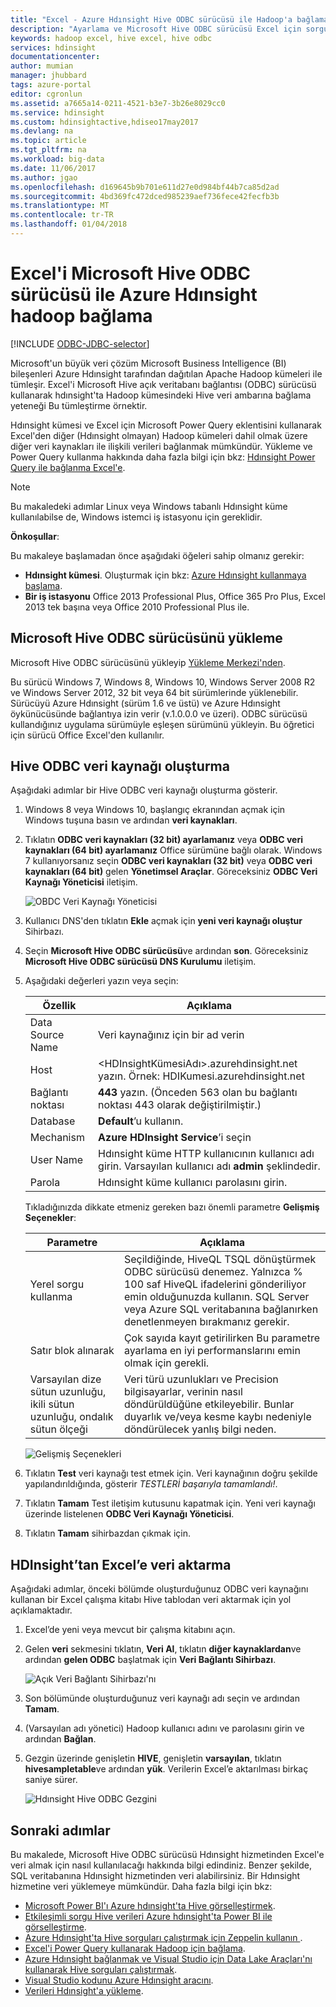 ```yaml
---
title: "Excel - Azure Hdınsight Hive ODBC sürücüsü ile Hadoop'a bağlama | Microsoft Docs"
description: "Ayarlama ve Microsoft Hive ODBC sürücüsü Excel için sorgu verilere Hdınsight kümelerinde Microsoft Excel'den nasıl kullanılacağını öğrenin."
keywords: hadoop excel, hive excel, hive odbc
services: hdinsight
documentationcenter: 
author: mumian
manager: jhubbard
tags: azure-portal
editor: cgronlun
ms.assetid: a7665a14-0211-4521-b3e7-3b26e8029cc0
ms.service: hdinsight
ms.custom: hdinsightactive,hdiseo17may2017
ms.devlang: na
ms.topic: article
ms.tgt_pltfrm: na
ms.workload: big-data
ms.date: 11/06/2017
ms.author: jgao
ms.openlocfilehash: d169645b9b701e611d27e0d984bf44b7ca85d2ad
ms.sourcegitcommit: 4bd369fc472dced985239aef736fece42fecfb3b
ms.translationtype: MT
ms.contentlocale: tr-TR
ms.lasthandoff: 01/04/2018
---
```

# <a name="connect-excel-to-hadoop-in-azure-hdinsight-with-the-microsoft-hive-odbc-driver"></a>Excel'i Microsoft Hive ODBC sürücüsü ile Azure Hdınsight hadoop bağlama

[!INCLUDE [ODBC-JDBC-selector](../../../includes/hdinsight-selector-odbc-jdbc.md)]

Microsoft'un büyük veri çözüm Microsoft Business Intelligence (BI) bileşenleri Azure Hdınsight tarafından dağıtılan Apache Hadoop kümeleri ile tümleşir. Excel'i Microsoft Hive açık veritabanı bağlantısı (ODBC) sürücüsü kullanarak hdınsight'ta Hadoop kümesindeki Hive veri ambarına bağlama yeteneği Bu tümleştirme örnektir.

Hdınsight kümesi ve Excel için Microsoft Power Query eklentisini kullanarak Excel'den diğer (Hdınsight olmayan) Hadoop kümeleri dahil olmak üzere diğer veri kaynakları ile ilişkili verileri bağlanmak mümkündür. Yükleme ve Power Query kullanma hakkında daha fazla bilgi için bkz: [Hdınsight Power Query ile bağlanma Excel'e][hdinsight-power-query].

> [!NOTE]
> Bu makaledeki adımlar Linux veya Windows tabanlı Hdınsight küme kullanılabilse de, Windows istemci iş istasyonu için gereklidir.
> 
> 

**Önkoşullar**:

Bu makaleye başlamadan önce aşağıdaki öğeleri sahip olmanız gerekir:

* **Hdınsight kümesi**. Oluşturmak için bkz: [Azure Hdınsight kullanmaya başlama](apache-hadoop-linux-tutorial-get-started.md).
* **Bir iş istasyonu** Office 2013 Professional Plus, Office 365 Pro Plus, Excel 2013 tek başına veya Office 2010 Professional Plus ile.

## <a name="install-microsoft-hive-odbc-driver"></a>Microsoft Hive ODBC sürücüsünü yükleme
Microsoft Hive ODBC sürücüsünü yükleyip [Yükleme Merkezi'nden][hive-odbc-driver-download].

Bu sürücü Windows 7, Windows 8, Windows 10, Windows Server 2008 R2 ve Windows Server 2012, 32 bit veya 64 bit sürümlerinde yüklenebilir. Sürücüyü Azure Hdınsight (sürüm 1.6 ve üstü) ve Azure Hdınsight öykünücüsünde bağlantıya izin verir (v.1.0.0.0 ve üzeri). ODBC sürücüsü kullandığınız uygulama sürümüyle eşleşen sürümünü yükleyin. Bu öğretici için sürücü Office Excel'den kullanılır.

## <a name="create-hive-odbc-data-source"></a>Hive ODBC veri kaynağı oluşturma
Aşağıdaki adımlar bir Hive ODBC veri kaynağı oluşturma gösterir.

1. Windows 8 veya Windows 10, başlangıç ekranından açmak için Windows tuşuna basın ve ardından **veri kaynakları**.
2. Tıklatın **ODBC veri kaynakları (32 bit) ayarlamanız** veya **ODBC veri kaynakları (64 bit) ayarlamanız** Office sürümüne bağlı olarak. Windows 7 kullanıyorsanız seçin **ODBC veri kaynakları (32 bit)** veya **ODBC veri kaynakları (64 bit)** gelen **Yönetimsel Araçlar**. Göreceksiniz **ODBC Veri Kaynağı Yöneticisi** iletişim.
   
    ![OBDC Veri Kaynağı Yöneticisi](./media/apache-hadoop-connect-excel-hive-odbc-driver/HDI.SimbaHiveOdbc.DataSourceAdmin1.png "ODBC Veri Kaynağı Yöneticisi kullanan bir DSN'ye yapılandırın")

3. Kullanıcı DNS'den tıklatın **Ekle** açmak için **yeni veri kaynağı oluştur** Sihirbazı.
4. Seçin **Microsoft Hive ODBC sürücüsü**ve ardından **son**. Göreceksiniz **Microsoft Hive ODBC sürücüsü DNS Kurulumu** iletişim.
5. Aşağıdaki değerleri yazın veya seçin:
   
   | Özellik | Açıklama |
   | --- | --- |
   |  Data Source Name |Veri kaynağınız için bir ad verin |
   |  Host |&lt;HDInsightKümesiAdı>.azurehdinsight.net yazın. Örnek: HDIKumesi.azurehdinsight.net |
   |  Bağlantı noktası |<strong>443</strong> yazın. (Önceden 563 olan bu bağlantı noktası 443 olarak değiştirilmiştir.) |
   |  Database |<strong>Default</strong>’u kullanın. |
   |  Mechanism |<strong>Azure HDInsight Service</strong>’i seçin |
   |  User Name |Hdınsight küme HTTP kullanıcının kullanıcı adı girin. Varsayılan kullanıcı adı <strong>admin</strong> şeklindedir. |
   |  Parola |Hdınsight küme kullanıcı parolasını girin. |
   
    </table>
   
    Tıkladığınızda dikkate etmeniz gereken bazı önemli parametre **Gelişmiş Seçenekler**:
   
   | Parametre | Açıklama |
   | --- | --- |
   |  Yerel sorgu kullanma |Seçildiğinde, HiveQL TSQL dönüştürmek ODBC sürücüsü denemez. Yalnızca % 100 saf HiveQL ifadelerini gönderiliyor emin olduğunuzda kullanın. SQL Server veya Azure SQL veritabanına bağlanırken denetlenmeyen bırakmanız gerekir. |
   |  Satır blok alınarak |Çok sayıda kayıt getirilirken Bu parametre ayarlama en iyi performanslarını emin olmak için gerekli. |
   |  Varsayılan dize sütun uzunluğu, ikili sütun uzunluğu, ondalık sütun ölçeği |Veri türü uzunlukları ve Precision bilgisayarlar, verinin nasıl döndürüldüğüne etkileyebilir. Bunlar duyarlık ve/veya kesme kaybı nedeniyle döndürülecek yanlış bilgi neden. |

    ![Gelişmiş Seçenekleri](./media/apache-hadoop-connect-excel-hive-odbc-driver/HDI.HiveOdbc.DataSource.AdvancedOptions1.png "DSN Gelişmiş yapılandırma seçenekleri")

1. Tıklatın **Test** veri kaynağı test etmek için. Veri kaynağının doğru şekilde yapılandırıldığında, gösterir *TESTLERİ başarıyla tamamlandı!*.
2. Tıklatın **Tamam** Test iletişim kutusunu kapatmak için. Yeni veri kaynağı üzerinde listelenen **ODBC Veri Kaynağı Yöneticisi**.
3. Tıklatın **Tamam** sihirbazdan çıkmak için.

## <a name="import-data-into-excel-from-hdinsight"></a>HDInsight’tan Excel’e veri aktarma
Aşağıdaki adımlar, önceki bölümde oluşturduğunuz ODBC veri kaynağını kullanan bir Excel çalışma kitabı Hive tablodan veri aktarmak için yol açıklamaktadır.

1. Excel’de yeni veya mevcut bir çalışma kitabını açın.
2. Gelen **veri** sekmesini tıklatın, **Veri Al**, tıklatın **diğer kaynaklardan**ve ardından **gelen ODBC** başlatmak için **Veri Bağlantı Sihirbazı**.
   
    ![Açık Veri Bağlantı Sihirbazı'nı](./media/apache-hadoop-connect-excel-hive-odbc-driver/HDI.SimbaHiveOdbc.Excel.DataConnection1.png "açık Veri Bağlantı Sihirbazı")
4. Son bölümünde oluşturduğunuz veri kaynağı adı seçin ve ardından **Tamam**.
5. (Varsayılan adı yönetici) Hadoop kullanıcı adını ve parolasını girin ve ardından **Bağlan**.
6. Gezgin üzerinde genişletin **HIVE**, genişletin **varsayılan**, tıklatın **hivesampletable**ve ardından **yük**. Verilerin Excel’e aktarılması birkaç saniye sürer.

    ![Hdınsight Hive ODBC Gezgini](./media/apache-hadoop-connect-excel-hive-odbc-driver/hdinsight.hive.odbc.navigator.png "açık Veri Bağlantı Sihirbazı")


## <a name="next-steps"></a>Sonraki adımlar
Bu makalede, Microsoft Hive ODBC sürücüsü Hdınsight hizmetinden Excel'e veri almak için nasıl kullanılacağı hakkında bilgi edindiniz. Benzer şekilde, SQL veritabanına Hdınsight hizmetinden veri alabilirsiniz. Bir Hdınsight hizmetine veri yüklemeye mümkündür. Daha fazla bilgi için bkz:

* [Microsoft Power BI'ı Azure hdınsight'ta Hive görselleştirmek](apache-hadoop-connect-hive-power-bi.md).
* [Etkileşimli sorgu Hive verileri Azure hdınsight'ta Power BI ile görselleştirme](../interactive-query/apache-hadoop-connect-hive-power-bi-directquery.md).
* [Azure Hdınsight'ta Hive sorguları çalıştırmak için Zeppelin kullanın ](./../hdinsight-connect-hive-zeppelin.md).
* [Excel'i Power Query kullanarak Hadoop için bağlama](apache-hadoop-connect-excel-power-query.md).
* [Azure Hdınsight bağlanmak ve Visual Studio için Data Lake Araçları'nı kullanarak Hive sorguları çalıştırmak](apache-hadoop-visual-studio-tools-get-started.md).
* [Visual Studio kodunu Azure Hdınsight aracını](../hdinsight-for-vscode.md).
* [Verileri Hdınsight'a yükleme](./../hdinsight-upload-data.md).

[hdinsight-use-sqoop]:hdinsight-use-sqoop.md
[hdinsight-analyze-flight-data]: hdinsight-analyze-flight-delay-data.md
[hdinsight-use-hive]:hdinsight-use-hive.md
[hdinsight-upload-data]: ../hdinsight-upload-data.md
[hdinsight-power-query]: ../hdinsight-connect-excel-power-query.md
[hive-odbc-driver-download]: http://go.microsoft.com/fwlink/?LinkID=286698


